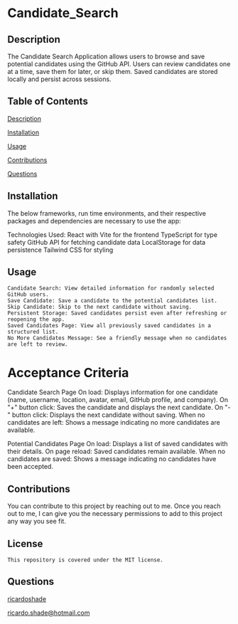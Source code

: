 # Candidate_Search

## Description
  The Candidate Search Application allows users to browse and save potential candidates using the GitHub API. Users can review candidates one at a time, save them for later, or skip them. Saved candidates are stored locally and persist across sessions.

  ## Table of Contents 

  [Description](#description)

  [Installation](#installation)

  [Usage](#usage)

  [Contributions](#contributions)

  [Questions](#questions)

  ## Installation
  The below frameworks, run time environments, and their respective packages and dependencies are necessary to use the app:

  Technologies Used:
    React with Vite for the frontend
    TypeScript for type safety
    GitHub API for fetching candidate data
    LocalStorage for data persistence
    Tailwind CSS for styling


  ## Usage
  
    Candidate Search: View detailed information for randomly selected GitHub users.
    Save Candidate: Save a candidate to the potential candidates list.
    Skip Candidate: Skip to the next candidate without saving.
    Persistent Storage: Saved candidates persist even after refreshing or reopening the app.
    Saved Candidates Page: View all previously saved candidates in a structured list.
    No More Candidates Message: See a friendly message when no candidates are left to review.
  

# Acceptance Criteria

Candidate Search Page
    On load: Displays information for one candidate (name, username, location, avatar, email, GitHub profile, and company).
    On "+" button click: Saves the candidate and displays the next candidate.
    On "-" button click: Displays the next candidate without saving.
    When no candidates are left: Shows a message indicating no more candidates are available.

Potential Candidates Page
    On load: Displays a list of saved candidates with their details.
    On page reload: Saved candidates remain available.
    When no candidates are saved: Shows a message indicating no candidates have been accepted.

  ## Contributions
  You can contribute to this project by reaching out to me. Once you reach out to me, I can give you the necessary permissions to add to this project any way you see fit.

  ## License 
    
    This repository is covered under the MIT license.

  ## Questions
  [ricardoshade](https://github.com/ricardoshade)

  ricardo.shade@hotmail.com
